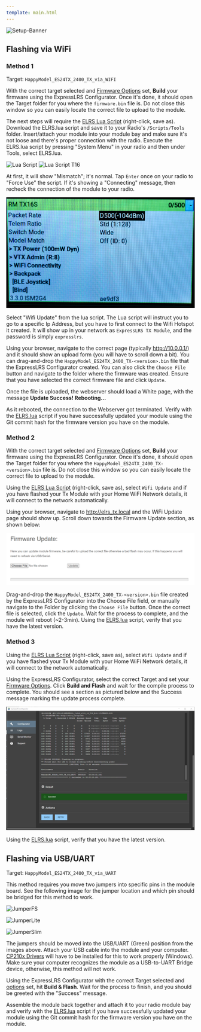 ```yaml
---
template: main.html
---
```


![Setup-Banner](https://raw.githubusercontent.com/ExpressLRS/ExpressLRS-hardware/master/img/quick-start.png)

## Flashing via WiFi

### Method 1

Target: `HappyModel_ES24TX_2400_TX_via_WIFI`

With the correct target selected and [Firmware Options](../../quick-start/firmware-options) set, **Build** your firmware using the ExpressLRS Configurator. Once it's done, it should open the Target folder for you where the `firmware.bin` file is. Do not close this window so you can easily locate the correct file to upload to the module.

The next steps will require the [ELRS Lua Script](https://github.com/ExpressLRS/ExpressLRS/blob/master/src/lua/ELRS.lua?raw=true) (right-click, save as). Download the ELRS.lua script and save it to your Radio's `/Scripts/Tools` folder. Insert/attach your module into your module bay and make sure it's not loose and there's proper connection with the radio. Execute the ELRS.lua script by pressing "System Menu" in your radio and then under Tools, select ELRS.lua.

![Lua Script](https://github.com/ExpressLRS/ExpressLRS-Hardware/raw/master/img/wiki-from-discord/lua1.jpeg)
![Lua Script T16](https://github.com/ExpressLRS/ExpressLRS-Hardware/raw/master/img/wiki-from-discord/lua2)

At first, it will show "Mismatch"; it's normal. Tap `Enter` once on your radio to "Force Use" the script. If it's showing a "Connecting" message, then recheck the connection of the module to your radio.

![Lua3](../assets/images/lua3.jpg)

Select "Wifi Update" from the lua script. The Lua script will instruct you to go to a specific Ip Address, but you have to first connect to the Wifi Hotspot it created. It will show up in your network as `ExpressLRS TX Module`, and the password is simply `expresslrs`.

Using your browser, navigate to the correct page (typically http://10.0.0.1/) and it should show an upload form (you will have to scroll down a bit). You can drag-and-drop the `HappyModel_ES24TX_2400_TX-<version>.bin` file that the ExpressLRS Configurator created. You can also click the `Choose File` button and navigate to the folder where the firmware was created. Ensure that you have selected the correct firmware file and click `Update`.

Once the file is uploaded, the webserver should load a White page, with the message **Update Success! Rebooting...**

As it rebooted, the connection to the Webserver got terminated. Verify with the [ELRS.lua](../../quick-start/tx-prep/#troubleshooting-lua-script) script if you have successfully updated your module using the Git commit hash for the firmware version you have on the module.

### Method 2

With the correct target selected and [Firmware Options](/quick-start/firmware-options) set, **Build** your firmware using the ExpressLRS Configurator. Once it's done, it should open the Target folder for you where the `HappyModel_ES24TX_2400_TX-<version>.bin` file is. Do not close this window so you can easily locate the correct file to upload to the module.

Using the [ELRS Lua Script](https://github.com/ExpressLRS/ExpressLRS/blob/master/src/lua/ELRS.lua?raw=true) (right-click, save as), select `Wifi Update` and if you have flashed your Tx Module with your Home WiFi Network details, it will connect to the network automatically.

Using your browser, navigate to http://elrs_tx.local and the WiFi Update page should show up. Scroll down towards the Firmware Update section, as shown below:

![Firmware Update](../assets/images/web-firmwareupdate.png)

Drag-and-drop the `HappyModel_ES24TX_2400_TX-<version>.bin` file created by the ExpressLRS Configurator into the Choose File field, or manually navigate to the Folder by clicking the `Choose File` button. Once the correct file is selected, click the `Update`. Wait for the process to complete, and the module will reboot (~2-3min). Using the [ELRS.lua](/quick-start/tx-prep/#troubleshooting-lua-script) script, verify that you have the latest version.

### Method 3

Using the [ELRS Lua Script](https://github.com/ExpressLRS/ExpressLRS/blob/master/src/lua/ELRS.lua?raw=true) (right-click, save as), select `Wifi Update` and if you have flashed your Tx Module with your Home WiFi Network details, it will connect to the network automatically.

Using the ExpressLRS Configurator, select the correct Target and set your [Firmware Options](/quick-start/firmware-options). Click **Build and Flash** and wait for the compile process to complete. You should see a section as pictured below and the Success message marking the update process complete.

![Wifi Update Log](../assets/images/WifiUpdateLog.png)

Using the [ELRS.lua](/quick-start/tx-prep/#troubleshooting-lua-script) script, verify that you have the latest version.

## Flashing via USB/UART

Target: `HappyModel_ES24TX_2400_TX_via_UART`

This method requires you move two jumpers into specific pins in the module board. See the following image for the jumper location and which pin should be bridged for this method to work.

![JumperFS](../assets/images/Jumper.jpg)

![JumperLite](../assets/images/Jumper-Lite.jpg)

![JumperSlim](../assets/images/Jumper-slim.jpg)

The jumpers should be moved into the USB/UART (Green) position from the images above. Attach your USB cable into the module and your computer. [CP210x Drivers](https://www.silabs.com/developers/usb-to-uart-bridge-vcp-drivers) will have to be installed for this to work properly (Windows). Make sure your computer recognizes the module as a USB-to-UART Bridge device, otherwise, this method will not work.

Using the ExpressLRS Configurator with the correct Target selected and [options](../../quick-start/firmware-options) set, hit **Build & Flash**. Wait for the process to finish, and you should be greeted with the "Success" message.

Assemble the module back together and attach it to your radio module bay and verify with the [ELRS.lua](../../quick-start/tx-prep/#troubleshooting-lua-script) script if you have successfully updated your module using the Git commit hash for the firmware version you have on the module.